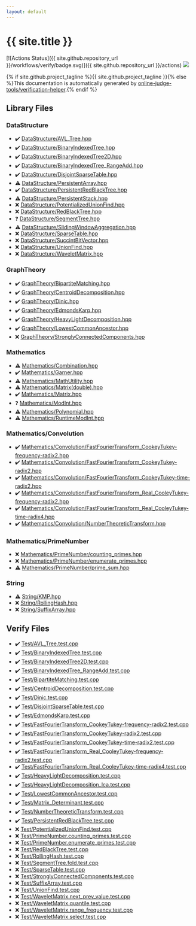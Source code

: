 ```yaml
---
layout: default
---
```


<!-- mathjax config similar to math.stackexchange -->
<script type="text/javascript" async
  src="https://cdnjs.cloudflare.com/ajax/libs/mathjax/2.7.5/MathJax.js?config=TeX-MML-AM_CHTML">
</script>
<script type="text/x-mathjax-config">
  MathJax.Hub.Config({
    TeX: { equationNumbers: { autoNumber: "AMS" }},
    tex2jax: {
      inlineMath: [ ['$','$'] ],
      processEscapes: true
    },
    "HTML-CSS": { matchFontHeight: false },
    displayAlign: "left",
    displayIndent: "2em"
  });
</script>

<script type="text/javascript" src="https://cdnjs.cloudflare.com/ajax/libs/jquery/3.4.1/jquery.min.js"></script>
<script src="https://cdn.jsdelivr.net/npm/jquery-balloon-js@1.1.2/jquery.balloon.min.js" integrity="sha256-ZEYs9VrgAeNuPvs15E39OsyOJaIkXEEt10fzxJ20+2I=" crossorigin="anonymous"></script>
<script type="text/javascript" src="assets/js/copy-button.js"></script>
<link rel="stylesheet" href="assets/css/copy-button.css" />


# {{ site.title }}

[![Actions Status]({{ site.github.repository_url }}/workflows/verify/badge.svg)]({{ site.github.repository_url }}/actions)
<a href="{{ site.github.repository_url }}"><img src="https://img.shields.io/github/last-commit/{{ site.github.owner_name }}/{{ site.github.repository_name }}" /></a>

{% if site.github.project_tagline %}{{ site.github.project_tagline }}{% else %}This documentation is automatically generated by <a href="https://github.com/online-judge-tools/verification-helper">online-judge-tools/verification-helper</a>.{% endif %}

## Library Files

<div id="5e248f107086635fddcead5bf28943fc"></div>

### DataStructure

* :heavy_check_mark: <a href="library/DataStructure/AVL_Tree.hpp.html">DataStructure/AVL_Tree.hpp</a>
* :heavy_check_mark: <a href="library/DataStructure/BinaryIndexedTree.hpp.html">DataStructure/BinaryIndexedTree.hpp</a>
* :heavy_check_mark: <a href="library/DataStructure/BinaryIndexedTree2D.hpp.html">DataStructure/BinaryIndexedTree2D.hpp</a>
* :heavy_check_mark: <a href="library/DataStructure/BinaryIndexedTree_RangeAdd.hpp.html">DataStructure/BinaryIndexedTree_RangeAdd.hpp</a>
* :heavy_check_mark: <a href="library/DataStructure/DisjointSparseTable.hpp.html">DataStructure/DisjointSparseTable.hpp</a>
* :warning: <a href="library/DataStructure/PersistentArray.hpp.html">DataStructure/PersistentArray.hpp</a>
* :heavy_check_mark: <a href="library/DataStructure/PersistentRedBlackTree.hpp.html">DataStructure/PersistentRedBlackTree.hpp</a>
* :warning: <a href="library/DataStructure/PersistentStack.hpp.html">DataStructure/PersistentStack.hpp</a>
* :x: <a href="library/DataStructure/PotentializedUnionFind.hpp.html">DataStructure/PotentializedUnionFind.hpp</a>
* :x: <a href="library/DataStructure/RedBlackTree.hpp.html">DataStructure/RedBlackTree.hpp</a>
* :question: <a href="library/DataStructure/SegmentTree.hpp.html">DataStructure/SegmentTree.hpp</a>
* :warning: <a href="library/DataStructure/SlidingWindowAggregation.hpp.html">DataStructure/SlidingWindowAggregation.hpp</a>
* :x: <a href="library/DataStructure/SparseTable.hpp.html">DataStructure/SparseTable.hpp</a>
* :x: <a href="library/DataStructure/SuccintBitVector.hpp.html">DataStructure/SuccintBitVector.hpp</a>
* :x: <a href="library/DataStructure/UnionFind.hpp.html">DataStructure/UnionFind.hpp</a>
* :x: <a href="library/DataStructure/WaveletMatrix.hpp.html">DataStructure/WaveletMatrix.hpp</a>


<div id="f381732df2a59e8e35d7811ba3c2868c"></div>

### GraphTheory

* :heavy_check_mark: <a href="library/GraphTheory/BipartiteMatching.hpp.html">GraphTheory/BipartiteMatching.hpp</a>
* :heavy_check_mark: <a href="library/GraphTheory/CentroidDecomposition.hpp.html">GraphTheory/CentroidDecomposition.hpp</a>
* :heavy_check_mark: <a href="library/GraphTheory/Dinic.hpp.html">GraphTheory/Dinic.hpp</a>
* :heavy_check_mark: <a href="library/GraphTheory/EdmondsKarp.hpp.html">GraphTheory/EdmondsKarp.hpp</a>
* :heavy_check_mark: <a href="library/GraphTheory/HeavyLightDecomposition.hpp.html">GraphTheory/HeavyLightDecomposition.hpp</a>
* :heavy_check_mark: <a href="library/GraphTheory/LowestCommonAncestor.hpp.html">GraphTheory/LowestCommonAncestor.hpp</a>
* :x: <a href="library/GraphTheory/StronglyConnectedComponents.hpp.html">GraphTheory/StronglyConnectedComponents.hpp</a>


<div id="540b21ecdb276f5087ee585cedd6d5d0"></div>

### Mathematics

* :warning: <a href="library/Mathematics/Combination.hpp.html">Mathematics/Combination.hpp</a>
* :heavy_check_mark: <a href="library/Mathematics/Garner.hpp.html">Mathematics/Garner.hpp</a>
* :warning: <a href="library/Mathematics/MathUtility.hpp.html">Mathematics/MathUtility.hpp</a>
* :warning: <a href="library/Mathematics/Matrix(double).hpp.html">Mathematics/Matrix(double).hpp</a>
* :heavy_check_mark: <a href="library/Mathematics/Matrix.hpp.html">Mathematics/Matrix.hpp</a>
* :question: <a href="library/Mathematics/ModInt.hpp.html">Mathematics/ModInt.hpp</a>
* :warning: <a href="library/Mathematics/Polynomial.hpp.html">Mathematics/Polynomial.hpp</a>
* :warning: <a href="library/Mathematics/RuntimeModInt.hpp.html">Mathematics/RuntimeModInt.hpp</a>


<div id="637dbc1fa2c49b2df4202c454476276a"></div>

### Mathematics/Convolution

* :heavy_check_mark: <a href="library/Mathematics/Convolution/FastFourierTransform_CookeyTukey-frequency-radix2.hpp.html">Mathematics/Convolution/FastFourierTransform_CookeyTukey-frequency-radix2.hpp</a>
* :heavy_check_mark: <a href="library/Mathematics/Convolution/FastFourierTransform_CookeyTukey-radix2.hpp.html">Mathematics/Convolution/FastFourierTransform_CookeyTukey-radix2.hpp</a>
* :heavy_check_mark: <a href="library/Mathematics/Convolution/FastFourierTransform_CookeyTukey-time-radix2.hpp.html">Mathematics/Convolution/FastFourierTransform_CookeyTukey-time-radix2.hpp</a>
* :heavy_check_mark: <a href="library/Mathematics/Convolution/FastFourierTransform_Real_CooleyTukey-frequency-radix2.hpp.html">Mathematics/Convolution/FastFourierTransform_Real_CooleyTukey-frequency-radix2.hpp</a>
* :heavy_check_mark: <a href="library/Mathematics/Convolution/FastFourierTransform_Real_CooleyTukey-time-radix4.hpp.html">Mathematics/Convolution/FastFourierTransform_Real_CooleyTukey-time-radix4.hpp</a>
* :heavy_check_mark: <a href="library/Mathematics/Convolution/NumberTheoreticTransform.hpp.html">Mathematics/Convolution/NumberTheoreticTransform.hpp</a>


<div id="52bd1cf97062cf16ea4e1de9a8338397"></div>

### Mathematics/PrimeNumber

* :x: <a href="library/Mathematics/PrimeNumber/counting_primes.hpp.html">Mathematics/PrimeNumber/counting_primes.hpp</a>
* :x: <a href="library/Mathematics/PrimeNumber/enumerate_primes.hpp.html">Mathematics/PrimeNumber/enumerate_primes.hpp</a>
* :warning: <a href="library/Mathematics/PrimeNumber/prime_sum.hpp.html">Mathematics/PrimeNumber/prime_sum.hpp</a>


<div id="27118326006d3829667a400ad23d5d98"></div>

### String

* :warning: <a href="library/String/KMP.hpp.html">String/KMP.hpp</a>
* :x: <a href="library/String/RollingHash.hpp.html">String/RollingHash.hpp</a>
* :x: <a href="library/String/SuffixArray.hpp.html">String/SuffixArray.hpp</a>


## Verify Files

* :heavy_check_mark: <a href="verify/Test/AVL_Tree.test.cpp.html">Test/AVL_Tree.test.cpp</a>
* :heavy_check_mark: <a href="verify/Test/BinaryIndexedTree.test.cpp.html">Test/BinaryIndexedTree.test.cpp</a>
* :heavy_check_mark: <a href="verify/Test/BinaryIndexedTree2D.test.cpp.html">Test/BinaryIndexedTree2D.test.cpp</a>
* :heavy_check_mark: <a href="verify/Test/BinaryIndexedTree_RangeAdd.test.cpp.html">Test/BinaryIndexedTree_RangeAdd.test.cpp</a>
* :heavy_check_mark: <a href="verify/Test/BipartiteMatching.test.cpp.html">Test/BipartiteMatching.test.cpp</a>
* :heavy_check_mark: <a href="verify/Test/CentroidDecomposition.test.cpp.html">Test/CentroidDecomposition.test.cpp</a>
* :heavy_check_mark: <a href="verify/Test/Dinic.test.cpp.html">Test/Dinic.test.cpp</a>
* :heavy_check_mark: <a href="verify/Test/DisjointSparseTable.test.cpp.html">Test/DisjointSparseTable.test.cpp</a>
* :heavy_check_mark: <a href="verify/Test/EdmondsKarp.test.cpp.html">Test/EdmondsKarp.test.cpp</a>
* :heavy_check_mark: <a href="verify/Test/FastFourierTransform_CookeyTukey-frequency-radix2.test.cpp.html">Test/FastFourierTransform_CookeyTukey-frequency-radix2.test.cpp</a>
* :heavy_check_mark: <a href="verify/Test/FastFourierTransform_CookeyTukey-radix2.test.cpp.html">Test/FastFourierTransform_CookeyTukey-radix2.test.cpp</a>
* :heavy_check_mark: <a href="verify/Test/FastFourierTransform_CookeyTukey-time-radix2.test.cpp.html">Test/FastFourierTransform_CookeyTukey-time-radix2.test.cpp</a>
* :heavy_check_mark: <a href="verify/Test/FastFourierTransform_Real_CooleyTukey-frequency-radix2.test.cpp.html">Test/FastFourierTransform_Real_CooleyTukey-frequency-radix2.test.cpp</a>
* :heavy_check_mark: <a href="verify/Test/FastFourierTransform_Real_CooleyTukey-time-radix4.test.cpp.html">Test/FastFourierTransform_Real_CooleyTukey-time-radix4.test.cpp</a>
* :heavy_check_mark: <a href="verify/Test/HeavyLightDecomposition.test.cpp.html">Test/HeavyLightDecomposition.test.cpp</a>
* :heavy_check_mark: <a href="verify/Test/HeavyLightDecomposition_lca.test.cpp.html">Test/HeavyLightDecomposition_lca.test.cpp</a>
* :heavy_check_mark: <a href="verify/Test/LowestCommonAncestor.test.cpp.html">Test/LowestCommonAncestor.test.cpp</a>
* :heavy_check_mark: <a href="verify/Test/Matrix_Determinant.test.cpp.html">Test/Matrix_Determinant.test.cpp</a>
* :heavy_check_mark: <a href="verify/Test/NumberTheoreticTransform.test.cpp.html">Test/NumberTheoreticTransform.test.cpp</a>
* :heavy_check_mark: <a href="verify/Test/PersistentRedBlackTree.test.cpp.html">Test/PersistentRedBlackTree.test.cpp</a>
* :x: <a href="verify/Test/PotentializedUnionFind.test.cpp.html">Test/PotentializedUnionFind.test.cpp</a>
* :x: <a href="verify/Test/PrimeNumber.counting_primes.test.cpp.html">Test/PrimeNumber.counting_primes.test.cpp</a>
* :x: <a href="verify/Test/PrimeNumber.enumerate_primes.test.cpp.html">Test/PrimeNumber.enumerate_primes.test.cpp</a>
* :x: <a href="verify/Test/RedBlackTree.test.cpp.html">Test/RedBlackTree.test.cpp</a>
* :x: <a href="verify/Test/RollingHash.test.cpp.html">Test/RollingHash.test.cpp</a>
* :x: <a href="verify/Test/SegmentTree.fold.test.cpp.html">Test/SegmentTree.fold.test.cpp</a>
* :x: <a href="verify/Test/SparseTable.test.cpp.html">Test/SparseTable.test.cpp</a>
* :x: <a href="verify/Test/StronglyConnectedComponents.test.cpp.html">Test/StronglyConnectedComponents.test.cpp</a>
* :x: <a href="verify/Test/SuffixArray.test.cpp.html">Test/SuffixArray.test.cpp</a>
* :x: <a href="verify/Test/UnionFind.test.cpp.html">Test/UnionFind.test.cpp</a>
* :x: <a href="verify/Test/WaveletMatrix.next_prev_value.test.cpp.html">Test/WaveletMatrix.next_prev_value.test.cpp</a>
* :x: <a href="verify/Test/WaveletMatrix.quantile.test.cpp.html">Test/WaveletMatrix.quantile.test.cpp</a>
* :x: <a href="verify/Test/WaveletMatrix.range_frequency.test.cpp.html">Test/WaveletMatrix.range_frequency.test.cpp</a>
* :x: <a href="verify/Test/WaveletMatrix.select.test.cpp.html">Test/WaveletMatrix.select.test.cpp</a>


